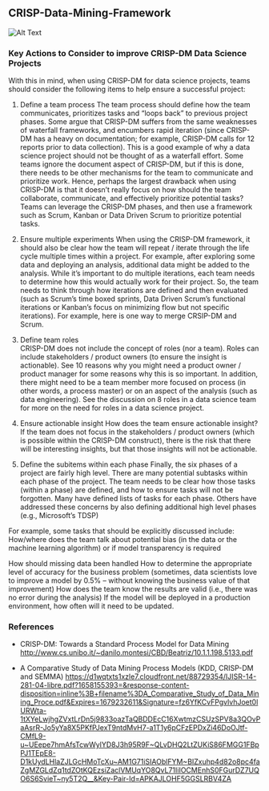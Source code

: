 ## CRISP-Data-Mining-Framework

![Alt Text](https://www.datascience-pm.com/wp-content/uploads/2020/05/crisp-tasks.png)

### Key Actions to Consider to improve CRISP-DM Data Science Projects
 
With this in mind, when using CRISP-DM for data science projects, teams should consider the following items to help ensure a successful project:

1. Define a team process
The team process should define how the team communicates, prioritizes tasks and “loops back” to previous project phases.
Some argue that CRISP-DM suffers from the same weaknesses of waterfall frameworks, and encumbers rapid iteration (since CRISP-DM has a heavy on documentation; for example, CRISP-DM calls for 12 reports prior to data collection). This is a good example of why a data science project should not be thought of as a waterfall effort.
Some teams ignore the document aspect of CRISP-DM, but if this is done, there needs to be other mechanisms for the team to communicate and prioritize work. Hence, perhaps the largest drawback when using CRISP-DM is that it doesn’t really focus on how should the team collaborate, communicate, and effectively prioritize potential tasks? Teams can leverage the CRISP-DM phases, and then use a framework such as Scrum, Kanban or Data Driven Scrum to prioritize potential tasks.

2. Ensure multiple experiments 
When using the CRISP-DM framework, it should also be clear how the team will repeat / iterate through the life cycle multiple times within a project. For example, after exploring some data and deploying an analysis, additional data might be added to the analysis.
While it’s important to do multiple iterations, each team needs to determine how this would actually work for their project. So, the team needs to think through how iterations are defined and then evaluated (such as Scrum’s time boxed sprints, Data Driven Scrum’s functional iterations or Kanban’s focus on minimizing flow but not specific iterations).  For example, here is one way to merge CRSIP-DM and Scrum.

3. Define team roles  
CRISP-DM does not include the concept of roles (nor a team). Roles can include stakeholders / product owners (to ensure the insight is actionable). See 10 reasons why you might need a product owner / product manager for some reasons why this is so important.
In addition, there might need to be a team member more focused on process (in other words, a process master) or on an aspect of the analysis (such as data engineering). See the discussion on 8 roles in a data science team for more on the need for roles in a data science project.

4. Ensure actionable insight 
How does the team ensure actionable insight? If the team does not focus in the stakeholders / product owners (which is possible within the CRISP-DM construct), there is the risk that there will be interesting insights, but that those insights will not be actionable.

5. Define the subitems within each phase
Finally, the six phases of a project are fairly high level. There are many potential subtasks within each phase of the project. The team needs to be clear how those tasks (within a phase) are defined, and how to ensure tasks will not be forgotten. Many have defined lists of tasks for each phase. Others have addressed these concerns by also defining additional high level phases (e.g., Microsoft’s TDSP)

For example, some tasks that should be explicitly discussed include:
How/where does the team talk about potential bias (in the data or the machine learning algorithm) or if model transparency is required

How should missing data been handled
How to determine the appropriate level of accuracy for the business problem (sometimes, data scientists love to improve a model by 0.5% – without knowing the business value of that improvement)
How does the team know the results are valid (i.e., there was no error during the analysis)
If the model will be deployed in a production environment, how often will it need to be updated.

### References
- CRISP-DM: Towards a Standard Process Model for Data Mining
http://www.cs.unibo.it/~danilo.montesi/CBD/Beatriz/10.1.1.198.5133.pdf

- A Comparative Study of Data Mining Process Models (KDD, CRISP-DM and SEMMA) 
https://d1wqtxts1xzle7.cloudfront.net/88729354/IJISR-14-281-04-libre.pdf?1658155393=&response-content-disposition=inline%3B+filename%3DA_Comparative_Study_of_Data_Mining_Proce.pdf&Expires=1679232611&Signature=fz6YfKCvFPgvlvhJoet0lURWta-1tXYeLwjhgZVxtLrDn5j9833oazTaQBDDEcC16XwtmzCSUzSPV8a3QOvPaAsrR-Jo5yYa8X5PKfPJexT9ntdMvH7-a1T1y6pCFzEPDxZi46DoOJtf-CMfL9-u~UEepe7hmAfsTcwWylYD8J3h95R9F~QLvDHQ2LtZUKiS86FMGG1FBpPJ1TEpE8-D1kUydLHlaZJLGcHMoTcXu~AM1G71iSIAOblFYM~BIZxuhp4d82o8pc4faZgMZGLdZq1tdZOtKQEzsiZaclVMUqYO8QvL71IiIOCMEnhS0FGurDZ7UQO6S6SvieT~ny5T2Q__&Key-Pair-Id=APKAJLOHF5GGSLRBV4ZA
 
